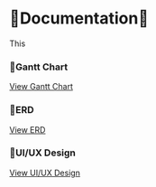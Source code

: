 # 🐝Documentation🐝
This

### 🍯Gantt Chart
[View Gantt Chart](https://docs.google.com/spreadsheets/d/1j7-l3Pg0_pDRopDBsGIzHMEpQqL48mMImbEehVLf0Lw/edit?usp=sharing)

### 🍯ERD
[View ERD](https://lucid.app/lucidchart/cf66a356-2447-4c5c-bf92-901fb92e962f/edit?viewport_loc=1069%2C474%2C1897%2C903%2C0_0&invitationId=inv_de8ae0eb-73c0-469f-8a21-d96a1dab1fb8)

### 🍯UI/UX Design
[View UI/UX Design](https://www.figma.com/design/hP5u97KeIgfsPhPpMKlGxH/ArtHive%3A-Where-Creativity-is-a-Buzz-(Copy)?node-id=0-1&t=p4tIZMvowBhJFGYz-1)